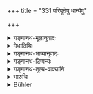 +++
title = "331 परिपूतेषु धान्येषु"

+++

<details><summary>गङ्गानथ-मूलानुवादः</summary>

For husked grains, for vegetables, roots and fruits, there shall be a fine of a hundred, in a case where there has been no propitiation; and fifty, where there has been propitiation.—(331)
</details>

<details><summary>मेधातिथिः</summary>

**मूलम्** इक्षुद्राक्षादि । **निरन्वये** द्रव्यहरणे । अन्वयो ऽनुनयः, स्वामिनः प्रीत्यादिप्रयोगः- "यत् त्वदीयं तन् मदीयम् एवेत्य् अनया बुद्ध्याहं प्रवृत्तः, न चेद् एवं तद् गृहाण" इत्येवमादिवचनं तद् यत्र न क्रियते तन् **निरन्वयम्** । साहसप्रकारत्वाद् अधिको दण्डः । अन्वयेन सह **सान्वयः** । 

अथ वा **निरन्वयो**[^९६] येन सह कश्चिद् अपि संबन्धो नास्त्य् एकग्रामवासादिः । ततः शतं दण्ड्यः । अथ वा अनारक्षम् **निरन्वयम्** । सति तु रक्षके[^९७] उभयापराधाद् अल्पो दण्डः । खलस्थेषु धान्येष्व् अयं दण्डः । तत्र हि परिपूयन्ते । गृहस्थेषु त्व् एकादशगुणः प्राग् उक्तः (च्ड़्। म्ध् ८.३२०) ॥ ८.३३१ ॥
</details>

<details><summary>गङ्गानथ-भाष्यानुवादः</summary>

‘*Roots, etc*.,’—*e.g*., sugar-cane, grapes and so forth.

In a case of theft which is ‘*niranvaya*’;—‘*anvaya*’ stands for ‘*propitiation*,’ the adopting of a conciliatory attitude towards the owner, such as—‘I took this thing under the impression that what is yours is mine also; if this be not so, then take it,’—or some such words;—where this is not done, it is a ‘*case where there has been no propitiation*’; and this being a form of ‘robbery,’ the punishment is severe.

A case where there has been such ‘propitiation’ is called ‘*sānvaya*.’

Or, the meaning may be that there shall be a fine of ‘hundred’ in a case where there is no ‘*relationship*’ between the parties,—such as living in the same village and so forth.

Or, ‘*niranvaya*’ may mean ‘*unguarded*.’ Where the watchman is present, since the fault lies with both (thief as well as the watchman), the punishment of the thief shall be slight.

The punishment here laid down refers to the case of stealing corns lying in the threshing yard, where they are husked. In the case of corns stored in the house, the fine shall be ‘eleven times their value,’ as declared above (330).—(331)
</details>

<details><summary>गङ्गानथ-टिप्पन्यः</summary>

‘*Niranvaye*’—‘(*a*) Friendly leading, or, (*b*) neighbourliness, or (*c*) absence of watchman’ (Medhātithi);—Govindarāja and Nārāyaṇa have (*a*);—and Kullūka and Rāghavānanda have (*b*).—See 198 above.

This verse is quoted in *Vivādaratnākara* (p. 324), which adds the following notes:—‘*Paripūteṣu*,’ husked,—‘*niranvaye*,’ (the appropriating being done) without any such justification as friendship and the like; in view of the present rule being inconsistent with what Manu has himself said in regard to ‘*vadha*’ being the penalty for stealing more than 10 *kumbhas* of grains, and ‘eleven times’ the fine for stealing lesser quantities,—people have held that the present rule is meant for thefts from the harvesting yard, the heavier penalties being for thefts from the houses.
</details>

<details><summary>गङ्गानथ-तुल्य-वाक्यानि</summary>

**(verses 8.326-331)**

See Comparative notes for [Verse 8.326-329].
</details>

<details><summary>भारुचिः</summary>

**निरन्वये** आरक्षानधिष्ठिते ग्रहणम् अयुक्ततरम् इति शतं दण्ड उच्यते, **सान्वये** तूभयत्र दोषात् साहसत्वाद् वार्धम् उच्यते । अन्यस् त्व् आह- **निरन्वये** निरनुगमे यदि नानुनयति ततो हरणं शतदण्ड्यो भवति । अथानुगमयति ततः पञ्चाशत् ॥ ८.३३० ॥

_अन्ये त्व् आहुः ।_
</details>

<details><summary>Bühler</summary>

331	For husked grain, vegetables, roots, and fruit the fine (shall be) one hundred (panas) if there is no connexion (between the owner and the thief), fifty (panas) if such a connexion exists.
</details>
